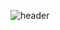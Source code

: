 ![header](https://capsule-render.vercel.app/api?type=slice&color=auto&customColorList=7&height=300&section=header&text=hyang-HA!&desc=&fontSize=80&rotate=20&fontAlign=70&fontAlignY=35&animation=fadeIn&fontColor=000000)

<!--
**hyangsso/hyangsso** is a ✨ _special_ ✨ repository because its `README.md` (this file) appears on your GitHub profile.

Here are some ideas to get you started:

![MySQL](https://img.shields.io/badge/mysql-%2300f.svg?style=for-the-badge&logo=mysql&logoColor=white)

- 🔭 I’m currently working on ...
- 🌱 I’m currently learning ...
- 👯 I’m looking to collaborate on ...
- 🤔 I’m looking for help with ...
- 💬 Ask me about ...
- 📫 How to reach me: ...
- 😄 Pronouns: ...
- ⚡ Fun fact: ...
-->
